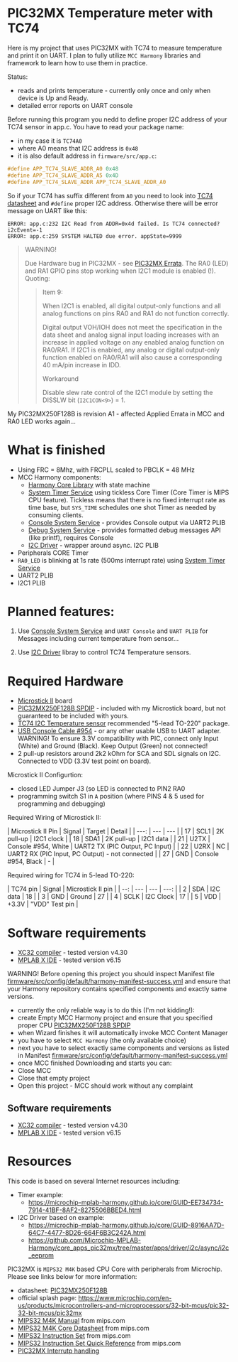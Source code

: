 # PIC32MX Temperature meter with TC74

Here is my project that uses PIC32MX with TC74 to measure
temperature and print it on UART. I plan to fully utilize
`MCC Harmony` libraries and framework to learn how to use them in
practice.

Status:
- reads and prints temperature - currently only once and
  only when device is Up and Ready.
- detailed error reports on UART console

Before running this program you nedd to define proper I2C address
of your TC74 sensor in app.c. You have to read your package name:
- in my case it is `TC74A0`
- where A0 means that I2C address is `0x48`
- it is also default address in `firmware/src/app.c`:

```c
#define APP_TC74_SLAVE_ADDR_A0 0x48
#define APP_TC74_SLAVE_ADDR_A5 0x4D
#define APP_TC74_SLAVE_ADDR APP_TC74_SLAVE_ADDR_A0
```

So if your TC74 has suffix different from `A0` you need to look
into [TC74 datasheet][TC74] and `#define` proper I2C address.
Otherwise there will be error message on UART like this:

```
ERROR: app.c:232 I2C Read from ADDR=0x4d failed. Is TC74 connected? i2cEvent=-1
ERROR: app.c:259 SYSTEM HALTED due error. appState=9999
```

> WARNING!
>
> Due Hardware bug in PIC32MX - see [PIC32MX Errata][PIC32MX Errata].
> The RA0 (LED) and RA1 GPIO pins stop working when I2C1 module
> is enabled (!). Quoting:
>
> > Item 9:  
> > 
> > When I2C1 is enabled, all digital output-only functions and all analog 
> > functions on pins RA0 and RA1 do not function correctly.
> > 
> > Digital output VOH/IOH does not meet the
> > specification in the data sheet and analog signal
> > input loading increases with an increase in applied
> > voltage on any enabled analog function on RA0/RA1.
> > If I2C1 is enabled, any analog or digital
> > output-only function enabled on RA0/RA1 will also
> > cause a corresponding 40 mA/pin increase in IDD.
> >
> > Workaround
> >
> > Disable slew rate control of the I2C1 module by
> > setting the DISSLW bit (`I2C1CON<9>`) = 1.

My PIC32MX250F128B is revision A1 - affected
Applied Errata in MCC and RA0 LED works again...

# What is finished

* Using FRC = 8Mhz, with FRCPLL scaled to PBCLK = 48 MHz
* MCC Harmony components:
  * [Harmony Core Library][Harmony Core Library] with state machine
  * [System Timer Service][System Timer Service]
    using tickless Core Timer (Core Timer
    is MIPS CPU feature). Tickless means that there is no fixed
    interrupt rate as time base, but `SYS_TIME` schedules
    one shot Timer as needed by consuming clients.
  * [Console System Service][Console System Service] - provides
    Console output via UART2 PLIB
  * [Debug System Service][Debug System Service] - provides
    formatted debug messages API (like printf), requires Console
  * [I2C Driver][I2C Driver] - wrapper around async. I2C PLIB
* Peripherals CORE Timer
* `RA0_LED` is blinking at 1s rate (500ms interrupt rate) using
  [System Timer Service][System Timer Service]
* UART2 PLIB
* I2C1 PLIB

# Planned features:

1. Use [Console System Service][Console System Service] and
   `UART Console` and `UART PLIB` for Messages including
   current temperature from sensor...

2. Use [I2C Driver][I2C Driver] libray to
   control TC74 Temperature sensors.

# Required Hardware

* [Microstick II][PIC Microstick II] board
* [PIC32MX250F128B SPDIP][PIC32MX250F128B] - included with my
  Microstick board, but not guaranteed to be included with yours.
* [TC74 I2C Temperature sensor][TC74] recommended 
  "5-lead TO-220" package.
* [USB Console Cable #954][cable954] - or any other usable USB to UART adapter.
  WARNING! To ensure 3.3V compatibility with PIC, connect only Input (White)
  and Ground (Black). Keep Output (Green) not connected!
* 2 pull-up resistors around 2k2 kOhm for SCA and SDL signals on I2C. Connected
  to VDD (3.3V test point on board).

Microstick II Configurtion:
- closed LED Jumper J3 (so LED is connected to PIN2 RA0
- programming switch S1 in `A` position (where PINS 4 & 5 used for programming
  and debugging)

Required Wiring of Microstick II:

| Microstick II Pin | Signal | Target | Detail |
| ---: | --- | --- |
| 17 | SCL1 | 2K pull-up | I2C1 clock |
| 18 | SDA1 | 2K pull-up | I2C1 data |
| 21 | U2TX | Console #954, White | UART2 TX (PIC Output, PC Input) |
| 22 | U2RX | NC | UART2 RX (PIC Input, PC Output) - not connected |
| 27 | GND | Console #954, Black | - |

Required wiring for TC74 in 5-lead TO-220:

| TC74 pin | Signal | Microstick II pin |
| --: | --- | --- | ---: |
| 2 | SDA | I2C data |  18 |
| 3 | GND | Ground | 27 |
| 4 | SCLK | I2C Clock | 17 |
| 5 | VDD | +3.3V | "VDD" Test pin |

# Software requirements

* [XC32 compiler][XC compilers] - tested version v4.30
* [MPLAB X IDE][MPLAB X IDE] - tested version v6.15

WARNING! Before opening this project you should inspect Manifest file
[firmware/src/config/default/harmony-manifest-success.yml](firmware/src/config/default/harmony-manifest-success.yml)
and ensure that your Harmony repository contains specified components and
exactly same versions.

- currently the only reliable way is to do this (I'm not kidding!):
- create Empty MCC Harmony project and ensure that you specified
  proper CPU [PIC32MX250F128B SPDIP][PIC32MX250F128B] 
- when Wizard finishes it will automatically invoke MCC Content
  Manager
- you have to select `MCC Harmony` (the only available choice)
- next you have to select exactly same components and
  versions as listed in Manifest [firmware/src/config/default/harmony-manifest-success.yml](firmware/src/config/default/harmony-manifest-success.yml) 
- once MCC finished Downloading and starts you can:
- Close MCC
- Close that empty project
- Open this project - MCC should work without any complaint

## Software requirements

* [XC32 compiler][XC compilers] - tested version v4.30
* [MPLAB X IDE][MPLAB X IDE] - tested version v6.15


# Resources

This code is based on several Internet resources including:
- Timer example:
  - https://microchip-mplab-harmony.github.io/core/GUID-EE734734-7914-41BF-8AF2-8275506BBED4.html
- I2C Driver based on example:
  - https://microchip-mplab-harmony.github.io/core/GUID-8916AA7D-64C7-4477-8D26-664F6B3C242A.html
  - https://github.com/Microchip-MPLAB-Harmony/core_apps_pic32mx/tree/master/apps/driver/i2c/async/i2c_eeprom


PIC32MX is `MIPS32 M4K` based CPU Core with peripherals from Microchip.
Please see links below for more information:
- datasheet: [PIC32MX250F128B][PIC32MX250F128B]
- official splash page: https://www.microchip.com/en-us/products/microcontrollers-and-microprocessors/32-bit-mcus/pic32-32-bit-mcus/pic32mx
- [MIPS32 M4K Manual][MIPS32 M4K Manual] from mips.com
- [MIPS32 M4K Core Datasheet][MIPS32 M4K DTS] from mips.com
- [MIPS32 Instruction Set][MIPS32 BIS] from mips.com
- [MIPS32 Instruction Set Quick Reference][MIPS32 QRC] from mips.com
- [PIC32MX Interrutp handling][PIC32MX S11 INT]

[PIC32MX Errata]: https://ww1.microchip.com/downloads/aemDocuments/documents/MCU32/ProductDocuments/Errata/PIC32MX1XX-2XX-28-36-44-pin-Family-Errata-DS80000531Q.pdf
[I2C Driver]: https://microchip-mplab-harmony.github.io/core/GUID-4321CAFA-57B5-4633-9D43-0AE24B87C101.html
[Debug System Service]: https://microchip-mplab-harmony.github.io/core/GUID-4F625306-2206-49B1-8846-60C97E40A440.html
[Console System Service]: https://microchip-mplab-harmony.github.io/core/GUID-C8EFF72A-1BBB-416E-BF89-EEA2B23EB27D.html
[I2C Driver]: https://microchip-mplab-harmony.github.io/core/GUID-A420B807-5F28-4CED-9759-6E0F87209108.html
[Console System Service]: https://microchip-mplab-harmony.github.io/core/GUID-177E8C6B-6F6F-4E94-9096-38134597D79A.html
[Harmony Core Library]: https://microchip-mplab-harmony.github.io/core/
[System Timer Service]: https://microchip-mplab-harmony.github.io/core/GUID-9D474B7C-D749-4DD6-A012-FE94C039324E.html
[TC74]: https://www.microchip.com/en-us/product/tc74
[PIC32MX S11 INT]: http://ww1.microchip.com/downloads/en/DeviceDoc/61108B.pdf
[MIPS32 M4K Manual]: https://s3-eu-west-1.amazonaws.com/downloads-mips/documents/MD00249-2B-M4K-SUM-02.03.pdf
[MIPS32 M4K DTS]: https://s3-eu-west-1.amazonaws.com/downloads-mips/documents/MD00247-2B-M4K-DTS-02.01.pdf
[MIPS32 BIS]: https://s3-eu-west-1.amazonaws.com/downloads-mips/documents/MD00086-2B-MIPS32BIS-AFP-05.04.pdf
[MIPS32 QRC]: https://s3-eu-west-1.amazonaws.com/downloads-mips/documents/MD00565-2B-MIPS32-QRC-01.01.pdf 
[Harmony]: https://www.microchip.com/mplab/mplab-harmony
[XC compilers]: https://www.microchip.com/mplab/compilers
[MPLAB X IDE]: https://www.microchip.com/mplab/mplab-x-ide
[PIC32MX250F128B]: https://www.microchip.com/wwwproducts/en/PIC32MX250F128B
[PIC Microstick II]: https://www.microchip.com/DevelopmentTools/ProductDetails/dm330013-2
[cable954]: https://www.modmypi.com/raspberry-pi/communication-1068/serial-1075/usb-to-ttl-serial-cable-debug--console-cable-for-raspberry-pi
